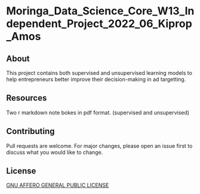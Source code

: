 # Moringa_Data_Science_Core_W13_Independent_Project_2022_06_Kiprop_Amos



## About

This project contains both supervised and unsupervised learning models to help entrepreneurs better improve their decision-making in ad targetting. 

## Resources

Two r markdown note bokes in pdf format. (supervised and unsupervised) 

## Contributing
Pull requests are welcome. For major changes, please open an issue first to discuss what you would like to change.

## License
[GNU AFFERO GENERAL PUBLIC LICENSE](http://www.gnu.org/licenses/agpl-3.0-standalone.html/)
